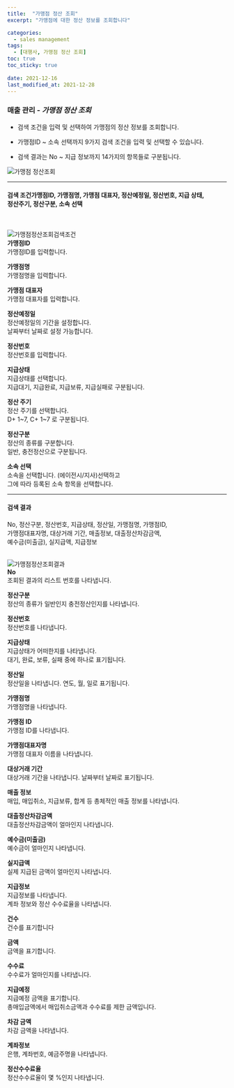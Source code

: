 ```yaml
---
title:  "가맹점 정산 조회"
excerpt: "가맹점에 대한 정산 정보를 조회합니다"

categories:
  - sales management
tags:
  - [대행사, 가맹점 정산 조회]
toc: true
toc_sticky: true
 
date: 2021-12-16
last_modified_at: 2021-12-28
---
```

### 매출 관리 - *가맹점 정산 조회*
- 검색 조건을 입력 및 선택하여 가맹점의 정산 정보를 조회합니다.

- 가맹점ID ~ 소속 선택까지 9가지 검색 조건을 입력 및 선택할 수 있습니다.

- 검색 결과는 No ~ 지급 정보까지 14가지의 항목들로 구분됩니다.

![가맹점 정산조회](https://user-images.githubusercontent.com/95394003/146712911-8d6b084a-54a1-4b6f-b423-c0de3e7c9f10.jpeg)

---

#### 검색 조건가맹점ID, 가맹점명, 가맹점 대표자, 정산예정일, 정산번호, 지급 상태,<br>정산주기, 정산구분, 소속 선택<br>
<br>

![가맹점정산조회검색조건](https://user-images.githubusercontent.com/95394003/146712923-0ced2f7b-8517-4539-b7a8-c78308ee1d05.jpeg)<br>
**가맹점ID**<br>
가맹점ID를 입력합니다.

**가맹점명**<br>
가맹점명을 입력합니다.

**가맹점 대표자**<br>
가맹점 대표자를 입력합니다.

**정산예정일**<br>
정산예정일의 기간을 설정합니다.<br>날짜부터 날짜로 설정 가능합니다.

**정산번호**<br>
정산번호를 입력합니다.

**지급상태**<br>
지급상태를 선택합니다.<br>지급대기, 지급완료, 지급보류, 지급실패로 구분됩니다.

**정산 주기**<br>
정산 주기를 선택합니다.<br>D+ 1~7, C+ 1~7 로 구분됩니다.

**정산구분**<br>
정산의 종류를 구분합니다.<br>일반, 충전정산으로 구분됩니다.

**소속 선택**<br>
소속을 선택합니다. (에이전시/지사)선택하고<br>그에 따라 등록된 소속 항목을 선택합니다.
<br>

---

#### 검색 결과
No, 정산구분, 정산번호, 지급상태, 정산일, 가맹점명, 가맹점ID,<br>가맹점대표자명, 대상거래 기간, 매출정보, 대출정산차감금액,<br>예수금(미출금), 실지급액, 지급정보<br>
<br>

![가맹점정산조회결과](https://user-images.githubusercontent.com/95394003/146712934-1d163d30-1de3-4e95-a773-287d6c37921b.jpeg)<br>
**No**<br>
조회된 결과의 리스트 번호를 나타냅니다.

**정산구분**<br>
정산의 종류가 일반인지 충전정산인지를 나타냅니다.

**정산번호**<br>
정산번호를 나타냅니다.

**지급상태**<br>
지급상태가 어떠한지를 나타냅니다.<br>대기, 완료, 보류, 실패 중에 하나로 표기됩니다.

**정산일**<br>
정산일을 나타냅니다. 연도, 월, 일로 표기됩니다.

**가맹점명**<br>
가맹점명을 나타냅니다.

**가맹점 ID**<br>
가맹점 ID를 나타냅니다.

**가맹점대표자명**<br>
가맹점 대표자 이름을 나타냅니다.

**대상거래 기간**<br>
대상거래 기간을 나타냅니다. 날짜부터 날짜로 표기됩니다.

**매출 정보**<br>
매입, 매입취소, 지급보류, 합계 등 총체적인 매출 정보를 나타냅니다.

**대출정산차감금액**<br>
대출정산차감금액이 얼마인지 나타냅니다.

**예수금(미출금)**<br>
예수금이 얼마인지 나타냅니다.

**실지급액**<br>
실제 지급된 금액이 얼마인지 나타냅니다.

**지급정보**<br>
지급정보를 나타냅니다.<br>계좌 정보와 정산 수수료율을 나타냅니다.

**건수**<br>
건수를 표기합니다

**금액**<br>
금액을 표기합니다.

**수수료**<br>
수수료가 얼마인지를 나타냅니다.<br>

**지급예정**<br>
지급예정 금액을 표기합니다.<br>
총매입금액에서 매입취소금액과 수수료를 제한 금액입니다.

**차감 금액**<br>
차감 금액을 나타냅니다.

**계좌정보**<br>
은행, 계좌번호, 예금주명을 나타냅니다.

**정산수수료율**<br>
정산수수료율이 몇 %인지 나타냅니다.